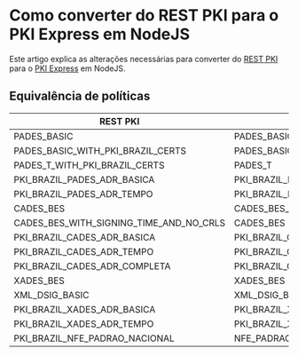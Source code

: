 # Como converter do REST PKI para o PKI Express em NodeJS
Este artigo explica as alterações necessárias para converter do [REST PKI](../../rest-pki/index.md) para o [PKI Express](../index.md) em NodeJS.

## Equivalência de políticas

| REST PKI                                | PKI Express                                       |
|-----------------------------------------|---------------------------------------------------|
| PADES_BASIC                             | PADES_BASIC_WITH_LTV                              |
| PADES_BASIC_WITH_PKI_BRAZIL_CERTS       | PADES_BASIC_WITH_LTV                              |
| PADES_T_WITH_PKI_BRAZIL_CERTS           | PADES_T                                           |
| PKI_BRAZIL_PADES_ADR_BASICA             | PKI_BRAZIL_PADES_ADR_BASICA_WITH_LTV              |
| PKI_BRAZIL_PADES_ADR_TEMPO              | PKI_BRAZIL_PADES_ADR_TEMPO                        |
| CADES_BES                               | CADES_BES_WITH_REVOCATION_VALUES                  |
| CADES_BES_WITH_SIGNING_TIME_AND_NO_CRLS | CADES_BES                                         |
| PKI_BRAZIL_CADES_ADR_BASICA             | PKI_BRAZIL_CADES_ADR_BASICA_WITH_REVOCATION_VALUE |
| PKI_BRAZIL_CADES_ADR_TEMPO              | PKI_BRAZIL_CADES_ADR_TEMPO                        |
| PKI_BRAZIL_CADES_ADR_COMPLETA           | PKI_BRAZIL_CADES_ADR_COMPLETA                     |
| XADES_BES                               | XADES_BES                                         |
| XML_DSIG_BASIC                          | XML_DSIG_BASIC                                    |
| PKI_BRAZIL_XADES_ADR_BASICA             | PKI_BRAZIL_XML_ADR_BASICA                         |
| PKI_BRAZIL_XADES_ADR_TEMPO              | PKI_BRAZIL_XML_ADR_TEMPO                          |
| PKI_BRAZIL_NFE_PADRAO_NACIONAL          | NFE_PADRAO_NACIONAL                               |